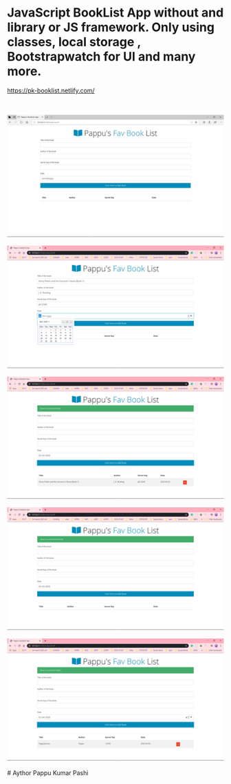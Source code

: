 # JavaScript BookList App without and library or JS framework. Only using classes, local storage , Bootstrapwatch for UI and many more.
https://pk-booklist.netlify.com/



</br>
</br>
<img src="Screenshot (848).png">
</br>
</br>
<img src="Screenshot (849).png">
</br>
</br>
<img src="Screenshot (850).png">
</br>
</br>
<img src="Screenshot (851).png">
</br>
</br>
<img src="Screenshot (852).png">
</br>
</br>
# Aythor Pappu Kumar Pashi
